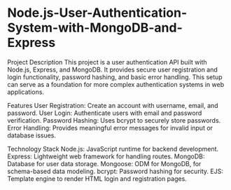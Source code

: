 # Node.js-User-Authentication-System-with-MongoDB-and-Express
Project Description
This project is a user authentication API built with Node.js, Express, and MongoDB. It provides secure user registration and login functionality, password hashing, and basic error handling. This setup can serve as a foundation for more complex authentication systems in web applications.

Features
User Registration: Create an account with username, email, and password.
User Login: Authenticate users with email and password verification.
Password Hashing: Uses bcrypt to securely store passwords.
Error Handling: Provides meaningful error messages for invalid input or database issues.

Technology Stack
Node.js: JavaScript runtime for backend development.
Express: Lightweight web framework for handling routes.
MongoDB: Database for user data storage.
Mongoose: ODM for MongoDB, for schema-based data modeling.
bcrypt: Password hashing for security.
EJS: Template engine to render HTML login and registration pages.
